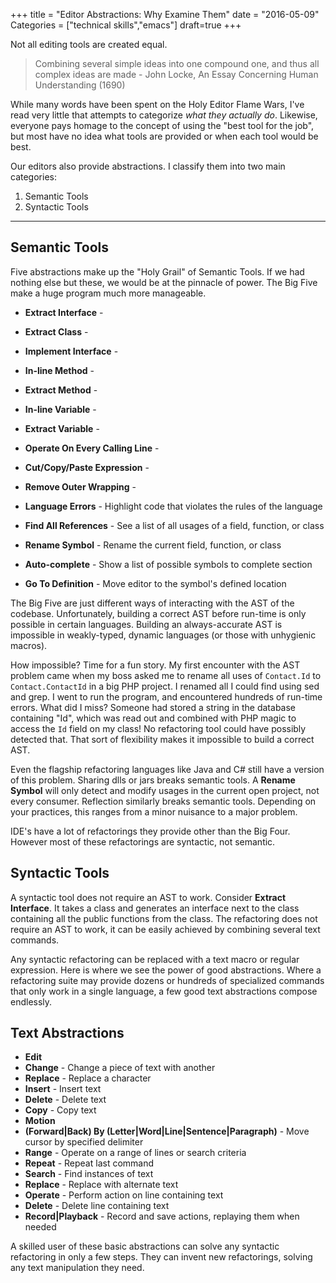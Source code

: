 +++
title = "Editor Abstractions: Why Examine Them"
date = "2016-05-09"
Categories = ["technical skills","emacs"]
draft=true
+++

Not all editing tools are created equal.

> Combining several simple ideas into one compound one, and thus all complex
> ideas are made - John Locke, An Essay Concerning Human Understanding (1690)

While many words have been spent on the Holy Editor Flame Wars, I've read very
little that attempts to categorize _what they actually do_. Likewise, everyone
pays homage to the concept of using the "best tool for the job", but most have
no idea what tools are provided or when each tool would be best.

<!-- If every concrete sequence had its own bespoke functions, we would find them -->
<!-- much more difficult to use. Imagine if only Lists could be used in a -->
<!-- ```foreach```, and Dictionaries needed to be ```for-every``` while Array needed -->
<!-- a ```for``` loop. We would find them much harder to use. Moving code from one -->
<!-- data structure to another would be a massive undertaking. _This is what IDE's do -->

<!-- The three major sequence abstractions are far superior to dozens of specialized -->
<!-- functions. They are also superior to the overly generic function ```foreach```. -->
<!-- The ```foreach``` function is weak because it is too generic. The a they -->
<!-- abstract away the details needed to make ```foreach``` work. The three are easy -->
<!-- to learn, simple to combine, and allow for endless reuse. -->

Our editors also provide abstractions. I classify them into two main categories:

1. Semantic Tools
2. Syntactic Tools

-----------
<!-- Every additional editor abstraction is a new mental tax. -->

## Semantic Tools

Five abstractions make up the "Holy Grail" of Semantic Tools. If we had nothing
else but these, we would be at the pinnacle of power. The Big Five make a huge
program much more manageable.

* **Extract Interface** -
* **Extract Class** -
* **Implement Interface** -
* **In-line Method** -
* **Extract Method** -
* **In-line Variable** -
* **Extract Variable** -
* **Operate On Every Calling Line** -
* **Cut/Copy/Paste Expression** -
* **Remove Outer Wrapping** -

* **Language Errors** - Highlight code that violates the rules of the language
* **Find All References** - See a list of all usages of a field, function, or class
* **Rename Symbol** - Rename the current field, function, or class
* **Auto-complete** - Show a list of possible symbols to complete section
* **Go To Definition** - Move editor to the symbol's defined location

The Big Five are just different ways of interacting with the AST of the
codebase. Unfortunately, building a correct AST before run-time is only possible
in certain languages. Building an always-accurate AST is impossible in
weakly-typed, dynamic languages (or those with unhygienic macros).

How impossible? Time for a fun story. My first encounter with the AST problem
came when my boss asked me to rename all uses of ```Contact.Id``` to
```Contact.ContactId``` in a big PHP project. I renamed all I could find using
sed and grep. I went to run the program, and encountered hundreds of run-time
errors. What did I miss? Someone had stored a string in the database containing
"Id", which was read out and combined with PHP magic to access the ```Id```
field on my class! No refactoring tool could have possibly detected that. That
sort of flexibility makes it impossible to build a correct AST.

Even the flagship refactoring languages like Java and C# still have a version of
this problem. Sharing dlls or jars breaks semantic tools. A **Rename Symbol**
will only detect and modify usages in the current open project, not every
consumer. Reflection similarly breaks semantic tools. Depending on your
practices, this ranges from a minor nuisance to a major problem.

  <!-- In the last decade, several IDE's have added plugins that can build an AST from -->
  <!-- PHP, Python, Ruby, JavaScript, Clojure, etc. While incomplete by nature, these -->
  <!-- at least provide some modest functionality. -->
<!-- While I would never want to take over a huge codebase without the Big Four, I have lately come to rely on them less and less. -->

IDE's have a lot of refactorings they provide other than the Big Four. However
most of these refactorings are syntactic, not semantic.

## Syntactic Tools

A syntactic tool does not require an AST to work. Consider **Extract
Interface**. It takes a class and generates an interface next to the class
containing all the public functions from the class. The refactoring does not
require an AST to work, it can be easily achieved by combining several text
commands.

Any syntactic refactoring can be replaced with a text macro or regular
expression. Here is where we see the power of good abstractions. Where a
refactoring suite may provide dozens or hundreds of specialized commands that
only work in a single language, a few good text abstractions compose endlessly.

## Text Abstractions

* **Edit**
 * **Change** - Change a piece of text with another
 * **Replace** - Replace a character
 * **Insert** - Insert text
 * **Delete** - Delete text
 * **Copy** - Copy text
* **Motion**
 * **(Forward|Back) By (Letter|Word|Line|Sentence|Paragraph)** - Move cursor by
   specified delimiter
 * **Range** - Operate on a range of lines or search criteria
* **Repeat** - Repeat last command
* **Search** - Find instances of text
 * **Replace** - Replace with alternate text
 * **Operate** - Perform action on line containing text
 * **Delete** - Delete line containing text
* **Record|Playback** - Record and save actions, replaying them when needed

A skilled user of these basic abstractions can solve any syntactic refactoring
in only a few steps. They can invent new refactorings, solving any text
manipulation they need.

<!-- | |  | Correctly Call Function | Adding New State | Best When | -->
<!-- |------------- |-------------- | ------------ | ------------- | ------------- | -->
<!-- |**Semantic Tools** | Explicit |  Easier  | Harder | State Values Change Frequently -->
<!-- |**Syntactic Tools** | Implicit |  Harder  |  Easier | State Values Change Rarely -->
<!-- |**Text Abstractions** | Implicit |  Harder  |  Easier | State Values Change Rarely -->

<!-- The more I watch Patrick work, the more I realize how much mental and muscle -->
<!-- memory I have built up around "Visual Studio"-only abstractions. -->

<!-- Our editing tools are also abstractions. We memorize commands to perform -->
<!-- actions, disregarding the underlying implementation. -->

<!-- I have found that if you have a good set of abstractions for editing code, you -->
<!-- can be very productive across lots of languages and frameworks. -->
